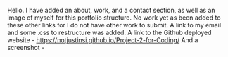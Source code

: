 Hello.
I have added an about, work, and a contact section, as well as an image of myself for this portfolio structure. No work yet as been added to these other links for I do not have other work to submit.
A link to my email and some .css to restructure was added.
A link to the Github deployed website - https://notjustinsi.github.io/Project-2-for-Coding/
And a screenshot - 
